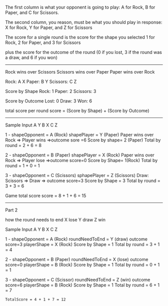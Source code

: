 The first column is what your opponent is going to play:
A for Rock, B for Paper, and C for Scissors.

The second column, you reason, must be what you should play in response: X for Rock, Y for Paper, and Z for Scissors

The score for a single round is the score for the shape you selected 
1 for Rock, 2 for Paper, and 3 for Scissors

plus the score for the outcome of the round 
(0 if you lost, 3 if the round was a draw, and 6 if you won)

---

Rock wins over Scissors
Scissors wins over Paper
Paper wins over Rock

Rock:     A  X
Paper:    B  Y
Scissors: C  Z

Score by Shape
Rock:      1
Paper:     2
Scissors:  3

Score by Outcome
Lost: 0
Draw: 3
Won:  6

total score per round
score = (Score by Shape) + (Score by Outcome)

---

Sample Input
A Y
B X
C Z

1 - shapeOpponent = A (Rock)
    shapePlayer = Y (Paper)
    Paper wins over Rock => Player wins =>outcome sore =6
    Score by shape= 2 (Paper)
    Total by round = 2 + 6 = 8

2 - shapeOpponent = B (Paper)
    shapePlayer = X (Rock)
    Paper wins over Rock => Player lose =>outcome score=0
    Score by Shape= 1(Rock)
    Total by round = 1 + 0 = 1

3 - shapeOpponent = C (Scissors)
    sphapePlayer = Z (Scissors)
    Draw: Scissors  => Draw => outcome score=3
    Score by Shape = 3
    Total by round = 3 + 3 = 6

Game total score
score = 8 + 1 + 6 = 15

-----
Part 2

how the round needs to end
X lose
Y draw
Z win

Sample Input
A Y
B X
C Z

1 - shapeOpponent = A (Rock)
    roundNeedToEnd = Y (draw) outcome score=3
    playerShape = X (Rock) Score by Shape = 1
    Total by round = 3 + 1 = 4

2 - shapeOpponent = B (Paper)
    roundNeedToEnd = X (lose) outcome score=0
    playerShape = B (Rock) Score by Shape = 1
    Total by round = 0 + 1 = 1

3 - shapeOpponent = C (Scissor)
    roundNeedToEnd = Z (win) outcome score=6
    playerShape = B (Rock) Score by Shape = 1
    Total by round = 6 + 1 = 7

    TotalScore = 4 + 1 + 7 = 12






